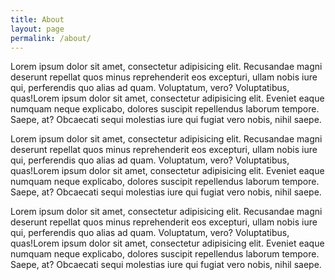 ```yaml
---
title: About
layout: page
permalink: /about/
---
```


Lorem ipsum dolor sit amet, consectetur adipisicing elit. Recusandae magni deserunt repellat quos minus reprehenderit eos excepturi, ullam nobis iure qui, perferendis quo alias ad quam. Voluptatum, vero? Voluptatibus, quas!Lorem ipsum dolor sit amet, consectetur adipisicing elit. Eveniet eaque numquam neque explicabo, dolores suscipit repellendus laborum tempore. Saepe, at? Obcaecati sequi molestias iure qui fugiat vero nobis, nihil saepe.

Lorem ipsum dolor sit amet, consectetur adipisicing elit. Recusandae magni deserunt repellat quos minus reprehenderit eos excepturi, ullam nobis iure qui, perferendis quo alias ad quam. Voluptatum, vero? Voluptatibus, quas!Lorem ipsum dolor sit amet, consectetur adipisicing elit. Eveniet eaque numquam neque explicabo, dolores suscipit repellendus laborum tempore. Saepe, at? Obcaecati sequi molestias iure qui fugiat vero nobis, nihil saepe.

Lorem ipsum dolor sit amet, consectetur adipisicing elit. Recusandae magni deserunt repellat quos minus reprehenderit eos excepturi, ullam nobis iure qui, perferendis quo alias ad quam. Voluptatum, vero? Voluptatibus, quas!Lorem ipsum dolor sit amet, consectetur adipisicing elit. Eveniet eaque numquam neque explicabo, dolores suscipit repellendus laborum tempore. Saepe, at? Obcaecati sequi molestias iure qui fugiat vero nobis, nihil saepe.